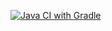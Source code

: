 [![Java CI with Gradle](https://github.com/SvetlanaChistyakova1656/Card-Delivery/actions/workflows/gradle.yml/badge.svg)](https://github.com/SvetlanaChistyakova1656/Card-Delivery/actions/workflows/gradle.yml)
